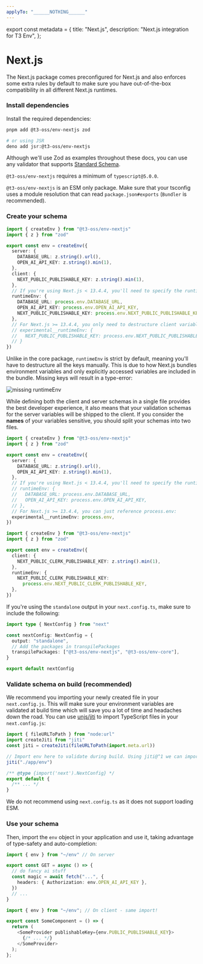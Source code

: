 ```yaml
---
applyTo: "______NOTHING______"
---
```


export const metadata = {
title: "Next.js",
description: "Next.js integration for T3 Env",
};

# Next.js

The Next.js package comes preconfigured for Next.js and also enforces some extra rules by default to make sure you have out-of-the-box compatibility in all different Next.js runtimes.

<Steps>

### Install dependencies

Install the required dependencies:

```bash
pnpm add @t3-oss/env-nextjs zod

# or using JSR
deno add jsr:@t3-oss/env-nextjs
```

<Callout>

Although we'll use Zod as examples throughout these docs, you can use any validator that supports [Standard Schema](https://github.com/standard-schema/standard-schema).

</Callout>

<Callout>

`@t3-oss/env-nextjs` requires a minimum of `typescript@5.0.0`.

</Callout>

<Callout>

`@t3-oss/env-nextjs` is an ESM only package. Make sure that your tsconfig uses a module resolution that can read `package.json#exports` (`Bundler` is recommended).

</Callout>

### Create your schema

```ts title="src/env.ts"
import { createEnv } from "@t3-oss/env-nextjs"
import { z } from "zod"

export const env = createEnv({
  server: {
    DATABASE_URL: z.string().url(),
    OPEN_AI_API_KEY: z.string().min(1),
  },
  client: {
    NEXT_PUBLIC_PUBLISHABLE_KEY: z.string().min(1),
  },
  // If you're using Next.js < 13.4.4, you'll need to specify the runtimeEnv manually
  runtimeEnv: {
    DATABASE_URL: process.env.DATABASE_URL,
    OPEN_AI_API_KEY: process.env.OPEN_AI_API_KEY,
    NEXT_PUBLIC_PUBLISHABLE_KEY: process.env.NEXT_PUBLIC_PUBLISHABLE_KEY,
  },
  // For Next.js >= 13.4.4, you only need to destructure client variables:
  // experimental__runtimeEnv: {
  //   NEXT_PUBLIC_PUBLISHABLE_KEY: process.env.NEXT_PUBLIC_PUBLISHABLE_KEY,
  // }
})
```

<Callout type="info">

Unlike in the core package, `runtimeEnv` is strict by default, meaning you'll have to destructure all the keys manually. This is due to how Next.js bundles environment variables and only explicitly accessed variables are included in the bundle. Missing keys will result in a type-error:

![missing runtimeEnv](https://user-images.githubusercontent.com/51714798/234409775-fee3edbd-a73b-415a-829f-28f6f6092707.png)

</Callout>

<Callout type="warning">

While defining both the client and server schemas in a single file provides the best developer experience,
it also means that your validation schemas for the server variables will be shipped to the client.
If you consider the **names** of your variables sensitive, you should split your schemas into two files.

```ts title="src/env/server.ts"
import { createEnv } from "@t3-oss/env-nextjs"
import { z } from "zod"

export const env = createEnv({
  server: {
    DATABASE_URL: z.string().url(),
    OPEN_AI_API_KEY: z.string().min(1),
  },
  // If you're using Next.js < 13.4.4, you'll need to specify the runtimeEnv manually
  // runtimeEnv: {
  //   DATABASE_URL: process.env.DATABASE_URL,
  //   OPEN_AI_API_KEY: process.env.OPEN_AI_API_KEY,
  // },
  // For Next.js >= 13.4.4, you can just reference process.env:
  experimental__runtimeEnv: process.env,
})
```

```ts title="src/env/client.ts"
import { createEnv } from "@t3-oss/env-nextjs"
import { z } from "zod"

export const env = createEnv({
  client: {
    NEXT_PUBLIC_CLERK_PUBLISHABLE_KEY: z.string().min(1),
  },
  runtimeEnv: {
    NEXT_PUBLIC_CLERK_PUBLISHABLE_KEY:
      process.env.NEXT_PUBLIC_CLERK_PUBLISHABLE_KEY,
  },
})
```

</Callout>

<Callout type="info">

If you're using the `standalone` output in your `next.config.ts`, make sure to include the following:

```ts title="next.config.ts"
import type { NextConfig } from "next"

const nextConfig: NextConfig = {
  output: "standalone",
  // Add the packages in transpilePackages
  transpilePackages: ["@t3-oss/env-nextjs", "@t3-oss/env-core"],
}

export default nextConfig
```

</Callout>

### Validate schema on build (recommended)

We recommend you importing your newly created file in your `next.config.js`. This will make sure your environment variables are validated at build time which will save you a lot of time and headaches down the road. You can use [unjs/jiti](https://github.com/unjs/jiti) to import TypeScript files in your `next.config.js`:

```js title="next.config.js" {6}
import { fileURLToPath } from "node:url"
import createJiti from "jiti"
const jiti = createJiti(fileURLToPath(import.meta.url))

// Import env here to validate during build. Using jiti@^1 we can import .ts files :)
jiti("./app/env")

/** @type {import('next').NextConfig} */
export default {
  /** ... */
}
```

We do not recommend using `next.config.ts` as it does not support loading ESM.

### Use your schema

Then, import the `env` object in your application and use it, taking advantage of type-safety and auto-completion:

```ts title="some-api-endpoint.ts"
import { env } from "~/env" // On server

export const GET = async () => {
  // do fancy ai stuff
  const magic = await fetch("...", {
    headers: { Authorization: env.OPEN_AI_API_KEY },
  })
  // ...
}
```

```ts title="some-component.tsx"
import { env } from "~/env"; // On client - same import!

export const SomeComponent = () => {
  return (
    <SomeProvider publishableKey={env.PUBLIC_PUBLISHABLE_KEY}>
      {/* ... */}
    </SomeProvider>
  );
};
```

</Steps>
